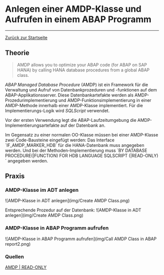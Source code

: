 # Anlegen einer AMDP-Klasse und Aufrufen in einem ABAP Programm
---

[Zurück zur Startseite](https://wolfgangzeller.github.io/ABAP-for-SAP-BW/)

## Theorie

> AMDP allows you to optimize your ABAP code (for ABAP on SAP HANA) by calling HANA database procedures from a global ABAP class.

*ABAP Managed Database Procedure* (AMDP) ist ein Framework für die Verwaltung und Aufruf von Datenbankprozeduren und -funktionen auf dem ABAP-Applikationsserver.
Diese Datenbankartefakte werden als AMDP-Prozedurimplementierung und AMDP-Funktionsimplementierung in einer AMDP-Methode innerhalb einer AMDP-Klasse implementiert.
Für die Implementierungs-Logik wird *SQLScript* verwendet.

Vor der ersten Verwendung legt die ABAP-Laufzeitumgebung die AMDP-Implementierungsartefakte auf der Datenbank an.

Im Gegensatz zu einer normalen OO-Klasse müssen bei einer AMDP-Klasse zwei Code-Bausteine eingefügt werden:
Das Interface ´IF_AMDP_MARKER_HDB´ für die HANA-Datenbank muss angegeben werden. Und bei der Methoden-Implementierung muss ´BY DATABASE PROCEDURE(|FUNCTION) FOR HDB LANGUAGE SQLSCRIPT (|READ-ONLY)´ angegeben werden.


## Praxis
### AMDP-Klasse im ADT anlegen
![AMDP-Klasse in ADT anlegen](img/Create AMDP Class.png)

Entsprechende Prozedur auf der Datenbank:
![AMDP-Klasse in ADT anlegen](img/Create AMDP Class.png)

### AMDP-Klasse in ABAP Programm aufrufen
![AMDP-Klasse in ABAP Programm aufrufen](img/Call AMDP Class in ABAP report2.png)

### Quellen
[AMDP | READ-ONLY](https://help.sap.com/doc/abapdocu_752_index_htm/7.52/de-de/abapmethods_amdp_options.htm#!ABAP_ADDITION_1@1@)
